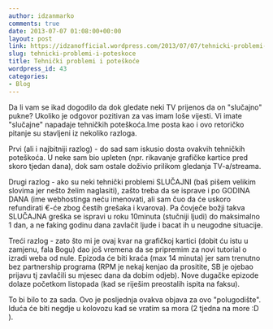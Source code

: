```yaml
---
author: idzanmarko
comments: true
date: 2013-07-07 01:08:00+00:00
layout: post
link: https://idzanofficial.wordpress.com/2013/07/07/tehnicki-problemi-i-poteskoce/
slug: tehnicki-problemi-i-poteskoce
title: Tehnički problemi i poteškoće
wordpress_id: 43
categories:
- Blog
---
```


Da li vam se ikad dogodilo da dok gledate neki TV prijenos da on "slučajno" pukne? Ukoliko je odgovor pozitivan za vas imam loše vijesti. Vi imate "slučajne" napadaje tehničkih poteškoća.Ime posta kao i ovo retoričko pitanje su stavljeni iz nekoliko razloga.  
  
Prvi (ali i najbitniji razlog) - do sad sam iskusio dosta ovakvih tehničkih poteškoća. U neke sam bio upleten (npr. rikavanje grafičke kartice pred skoro tjedan dana), dok sam ostale doživio prilikom gledanja TV-a/streama.  
  
Drugi razlog - ako su neki tehnički problemi SLUČAJNI (baš pišem velikim slovima jer nešto želim naglasiti), zašto treba da se isprave i po GODINA DANA (ime webhostinga neću imenovati, ali sam čuo da će uskoro refundirati €-će zbog čestih grešaka i kvarova). Pa čovječe božji takva SLUČAJNA greška se ispravi u roku 10minuta (stučniji ljudi) do maksimalno 1 dan, a ne faking godinu dana zavlačit ljude i bacat ih u neugodne situacije.  
  
Treći razlog - zato što mi je ovaj kvar na grafičkoj kartici (dobit ću istu u zamjenu, fala Bogu) dao još vremena da se pripremim za novi tutorial o izradi weba od nule. Epizoda će biti kraća (max 14 minuta) jer sam trenutno bez partnership programa (RPM je nekaj kenjao da prositite, SB je ojebao prijavu tj zavlačili su mjesec dana da dobim odjeb). Nove dugačke epizode dolaze početkom listopada (kad se riješim preostalih ispita na faksu).  
  
To bi bilo to za sada. Ovo je posljednja ovakva objava za ovo "polugodište". Iduća će biti negdje u kolovozu kad se vratim sa mora (2 tjedna na more :D ).
